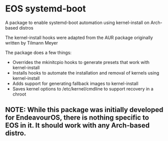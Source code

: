 # EOS systemd-boot

A package to enable systemd-boot automation using kernel-install on Arch-based distros

The kernel-install hooks were adapted from the AUR package originally written by Tilmann Meyer

The package does a few things:
* Overrides the mkinitcpio hooks to generate presets that work with kernel-install
* Installs hooks to automate the installation and removal of kernels using kernel-install
* Adds support for generating fallback images to kernel-install
* Saves kernel options to /etc/kernel/cmdline to support recovery in a chroot

## NOTE: While this package was initially developed for EndeavourOS, there is nothing specific to EOS in it.  It should work with any Arch-based distro.

